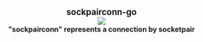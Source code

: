 
<p align="center">
  <b>
    <span style="font-size:larger;">sockpairconn-go</span>
  </b>
  <br />
   <a href="https://travis-ci.org/detailyang/sockpairconn-go"><img src="https://travis-ci.org/detailyang/sockpairconn-go.svg?branch=master" /></a>
   <br />
   <b>"sockpairconn" represents a connection by socketpair</b>
</p>
